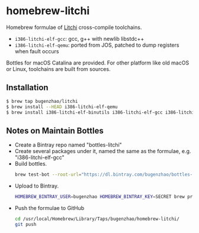 # homebrew-litchi

Homebrew formulae of [Litchi](https://github.com/BugenZhao/Litchi) cross-compile toolchains.

- `i386-litchi-elf-gcc`: gcc, g++ with newlib libstdc++
- `i386-litchi-elf-qemu`: ported from JOS, patched to dump registers when fault occurs

Bottles for macOS Catalina are provided. For other platform like old macOS or Linux, toolchains are built from sources.

## Installation

```bash
$ brew tap bugenzhao/litchi
$ brew install --HEAD i386-litchi-elf-qemu
$ brew install i386-litchi-elf-binutils i386-litchi-elf-gcc i386-litchi-elf-gdb
```

## Notes on Maintain Bottles

- Create a Bintray repo named "bottles-litchi"
- Create several packages under it, named the same as the formulae, e.g. "i386-litchi-elf-gcc"
- Build bottles.
  ```bash
  brew test-bot --root-url="https://dl.bintray.com/bugenzhao/bottles-litchi" --bintray-org=bugenzhao --tap=bugenzhao/litchi i386-litchi-elf-gcc i386-litchi-elf-gdb i386-litchi-elf-binutils
  ```
- Upload to Bintray.
  ```bash
  HOMEBREW_BINTRAY_USER=bugenzhao HOMEBREW_BINTRAY_KEY=SECRET brew pr-upload --root-url="https://dl.bintray.com/bugenzhao/bottles-litchi" --bintray-org=bugenzhao --debug
  ```
- Push the formulae to GitHub
  ```bash
  cd /usr/local/Homebrew/Library/Taps/bugenzhao/homebrew-litchi/
  git push
  ```

